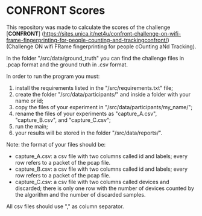 
# CONFRONT Scores

This repository was made to calculate the scores of the challenge 
[**CONFRONT**] (https://sites.unica.it/net4u/confront-challenge-on-wifi-frame-fingerprinting-for-people-counting-and-trackingconfront/) 
(Challenge ON wifi FRame fingerprinting for people cOunting aNd Tracking).

In the folder "/src/data/ground_truth" you can find the challenge files in .pcap format and the ground truth in .csv format.

In order to run the program you must:
1. install the requirements listed in the "/src/requirements.txt" file;
2. create the folder "/src/data/participants/" and inside a folder with your name or id;
3. copy the files of your experiment in "/src/data/participants/my_name/";
4. rename the files of your experiments as "capture_A.csv", "capture_B.csv", and "capture_C.csv";
5. run the main;
6. your results will be stored in the folder "/src/data/reports/".

Note: the format of your files should be:
- capture_A.csv: a csv file with two columns called id and labels; every row refers to a packet of the pcap file.
- capture_B.csv: a csv file with two columns called id and labels; every row refers to a packet of the pcap file.
- capture_C.csv: a csv file with two columns called devices and discarded; there is only one row with the number of devices counted by the algorithm and the number of discarded samples.

All csv files should use "," as column separator.